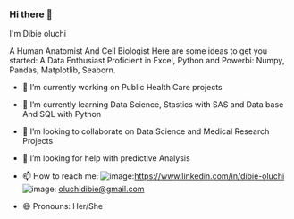 ### Hi there 👋
I'm Dibie oluchi 

A Human Anatomist And Cell Biologist 
Here are some ideas to get you started:
A Data Enthusiast Proficient in Excel, Python and Powerbi:
 Numpy, Pandas, Matplotlib, Seaborn.
- 🔭 I’m currently working on Public Health  Care projects 
- 🌱 I’m currently learning Data Science,  Stastics with SAS and Data base And SQL with Python 
- 👯 I’m looking to collaborate on Data Science and Medical Research Projects
- 🤔 I’m looking for help with predictive Analysis
- 📫 How to reach me: ![image](https://user-images.githubusercontent.com/88893142/210183689-82516848-b6ea-4fba-a6f9-2850d5ae9bce.png):https://www.linkedin.com/in/dibie-oluchi
![image](https://user-images.githubusercontent.com/88893142/210183717-77f90454-16c5-4764-ad58-186d5d31ee5f.png): oluchidibie@gmail.com

- 😄 Pronouns: Her/She


